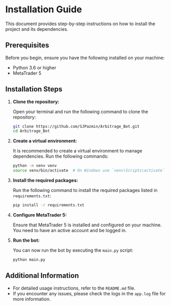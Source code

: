 # Installation Guide

This document provides step-by-step instructions on how to install the project and its dependencies.

## Prerequisites

Before you begin, ensure you have the following installed on your machine:

- Python 3.6 or higher
- MetaTrader 5

## Installation Steps

1. **Clone the repository:**

    Open your terminal and run the following command to clone the repository:

    ```bash
    git clone https://github.com/SJPazmin/Arbitrage_Bot.git
    cd Arbitrage_Bot
    ```

2. **Create a virtual environment:**

    It is recommended to create a virtual environment to manage dependencies. Run the following commands:

    ```bash
    python -m venv venv
    source venv/bin/activate  # On Windows use `venv\Scripts\activate`
    ```

3. **Install the required packages:**

    Run the following command to install the required packages listed in `requirements.txt`:

    ```bash
    pip install -r requirements.txt
    ```

4. **Configure MetaTrader 5:**

    Ensure that MetaTrader 5 is installed and configured on your machine. You need to have an active account and be logged in.

5. **Run the bot:**

    You can now run the bot by executing the `main.py` script:

    ```bash
    python main.py
    ```

## Additional Information

- For detailed usage instructions, refer to the `README.md` file.
- If you encounter any issues, please check the logs in the `app.log` file for more information.

